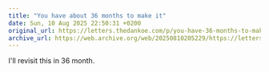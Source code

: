 ```yaml
--- 
title: "You have about 36 months to make it"
date: Sun, 10 Aug 2025 22:50:31 +0200
original_url: https://letters.thedankoe.com/p/you-have-36-months-to-make-it
archive_url: https://web.archive.org/web/20250810205229/https://letters.thedankoe.com/p/you-have-36-months-to-make-it
---
```

I'll revisit this in 36 month.
